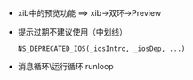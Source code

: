 - xib中的预览功能 ==> xib->双环->Preview

- 提示过期不建议使用（中划线）
    ```
    NS_DEPRECATED_IOS(_iosIntro, _iosDep, ...)
    ```

- 消息循环\运行循环 runloop